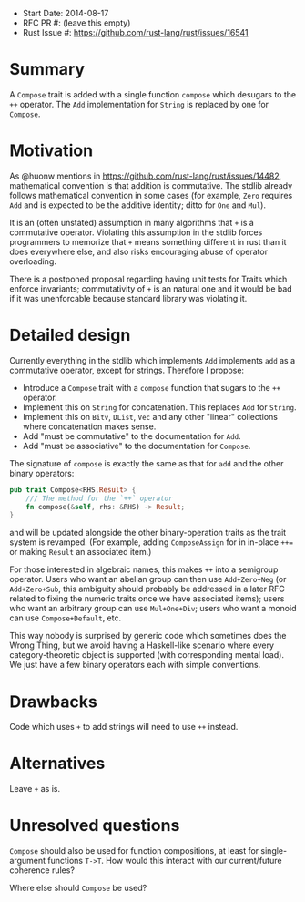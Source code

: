 - Start Date: 2014-08-17
- RFC PR #: (leave this empty)
- Rust Issue #: https://github.com/rust-lang/rust/issues/16541

# Summary

A `Compose` trait is added with a single function `compose` which desugars to
the `++` operator. The `Add` implementation for `String` is replaced by one
for `Compose`.

# Motivation

As @huonw mentions in https://github.com/rust-lang/rust/issues/14482, mathematical
convention is that addition is commutative. The stdlib already follows mathematical
convention in some cases (for example, `Zero` requires `Add` and is expected to
be the additive identity; ditto for `One` and `Mul`).

It is an (often unstated) assumption in many algorithms that `+` is a commutative
operator. Violating this assumption in the stdlib forces programmers to memorize
that `+` means something different in rust than it does everywhere else, and also
risks encouraging abuse of operator overloading.

There is a postponed proposal regarding having unit tests for Traits which enforce
invariants; commutativity of `+` is an natural one and it would be bad if it was
unenforcable because standard library was violating it.

# Detailed design

Currently everything in the stdlib which implements `Add` implements `add` as a
commutative operator, except for strings. Therefore I propose:
- Introduce a `Compose` trait with a `compose` function that sugars to the `++`
operator.
- Implement this on `String` for concatenation. This replaces `Add` for `String`.
- Implement this on `Bitv`, `DList`, `Vec` and any other "linear" collections
  where concatenation makes sense.
- Add "must be commutative" to the documentation for `Add`.
- Add "must be associative" to the documentation for `Compose`.

The signature of `compose` is exactly the same as that for `add` and the other
binary operators:

````rust
pub trait Compose<RHS,Result> {
    /// The method for the `++` operator
    fn compose(&self, rhs: &RHS) -> Result;
}
````
and will be updated alongside the other binary-operation traits as the trait system
is revamped. (For example, adding `ComposeAssign` for in in-place `++=` or making
`Result` an associated item.)

For those interested in algebraic names, this makes `++` into a semigroup operator.
Users who want an abelian group can then use `Add+Zero+Neg` (or `Add+Zero+Sub`,
this ambiguity should probably be addressed in a later RFC related to fixing the
numeric traits once we have associated items); users who want an arbitrary group
can use `Mul+One+Div`; users who want a monoid can use `Compose+Default`, etc.

This way nobody is surprised by generic code which sometimes does the Wrong Thing,
but we avoid having a Haskell-like scenario where every category-theoretic object
is supported (with corresponding mental load). We just have a few binary operators
each with simple conventions.

# Drawbacks

Code which uses `+` to add strings will need to use `++` instead.

# Alternatives

Leave `+` as is.

# Unresolved questions

`Compose` should also be used for function compositions, at least for single-argument
functions `T->T`. How would this interact with our current/future coherence rules?

Where else should `Compose` be used?

